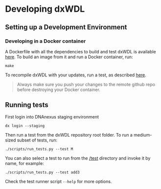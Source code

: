 # Developing dxWDL

## Setting up a Development Environment

### Developing in a Docker container

A Dockerfile with all the dependencies to build and test dxWDL is available [here](docker/Dockerfile). To build an image from it and run a Docker container, run:

```
make
```

To recompile dxWDL with your updates, run a test, as described [here](#Running-tests).

> Always make sure you push your changes to the remote github repo before destroying your Docker container.

## Running tests

First login into DNAnexus staging environment

```
dx login --staging
```

Then run a test from the dxWDL repository root folder. To run a medium-sized subset of tests, run:

```
./scripts/run_tests.py --test M
```

You can also select a test to run from the [/test](/test) directory and invoke it by name, for example:

```
./scripts/run_tests.py --test add3
```

Check the test runner script `--help` for more options.

